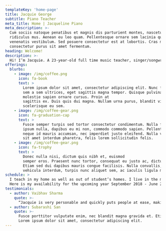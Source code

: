 ```yaml
---
templateKey: 'home-page'
title: Jacquie George
subtitle: Piano Teacher
meta_title: Home | Jacqueline Piano
meta_description: >-
  Cum sociis natoque penatibus et magnis dis parturient montes, nascetur
  ridiculus mus. Aenean eu leo quam. Pellentesque ornare sem lacinia quam
  venenatis vestibulum. Sed posuere consectetur est at lobortis. Cras mattis
  consectetur purus sit amet fermentum.
heading: Welcome!
description: >-
  Hi! I’m Jacquie. A 23-year-old full time music teacher, singer/songwriter, worship leader and Christ-follower. I teach in the Kitchener-Waterloo region where my husband and I have settled down. I primarily teach all levels of piano, but also offer beginner guitar lessons.
offerings:
  blurbs:
    - image: /img/coffee.png
      icon: fa-book
      text: >
        Lorem ipsum dolor sit amet, consectetur adipiscing elit. Nunc finibus 
        sem a sem ultrices, eget sagittis magna tempor. Quisque pulvinar lorem 
        molestie sapien ornare cursus. Proin at 
        sagittis ex. Duis quis dui magna. Nullam urna purus, blandit vitae tincidunt ut, 
        scelerisque eu sem.
    - image: /img/coffee-gear.png
      icon: fa-graduation-cap
      text: >
        Fusce semper turpis sed tortor consectetur condimentum. Nulla facilisi. Nam 
        ipsum nulla, dapibus eu mi non, commodo commodo sapien. Pellentesque luctus 
        neque id mauris accumsan, nec imperdiet justo eleifend. Nulla viverra, ipsum 
        sit amet interdum pharetra, felis lorem sollicitudin felis.
    - image: /img/coffee-gear.png
      icon: fa-trophy
      text: >
        Donec nulla nisi, dictum quis nibh et, euismod 
        semper eros. Praesent nunc tortor, consequat eu justo ac, dictum viverra enim. 
        Etiam sed dui dapibus mauris congue facilisis. Nulla convallis, lectus vel 
        vehicula interdum, turpis nunc aliquet sem, ac iaculis ligula mauris id tortor.
schedule: >
  I teach in my home as well as out of student’s homes. I live in the midtown area of KW, just north of Downtown Kitchener. 
  Here is my availability for the upcoming year September 2018 - June 2019. Check to see when I will be in your area of town if you’d like me to teach out of your home. “In home” are the times I will be teaching in my home.
testimonials:
  - author: Vaibhav Sharma
    quote: >-
      “Jacquie is very personable and quickly puts people at ease, making  the transition to a new piano teacher a breeze for our daughter. We love that she teaches so many different styles of music, encouraging progression while respecting our daughter’s abilities and pace of learning. She’s great!”
  - author: Subarashi San
    quote: >-
      Fusce porttitor vulputate enim, nec blandit magna gravida et. Etiam et dignissim ligula. 
      Lorem ipsum dolor sit amet, consectetur adipiscing elit.
---
```

